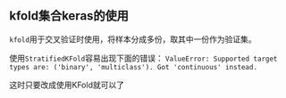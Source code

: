 ## kfold集合keras的使用

`kfold`用于交叉验证时使用，将样本分成多份，取其中一份作为验证集。

使用`StratifiedKFold`容易出现下面的错误：
`ValueError: Supported target types are: ('binary', 'multiclass'). Got 'continuous' instead.`

这时只要改成使用KFold就可以了 

